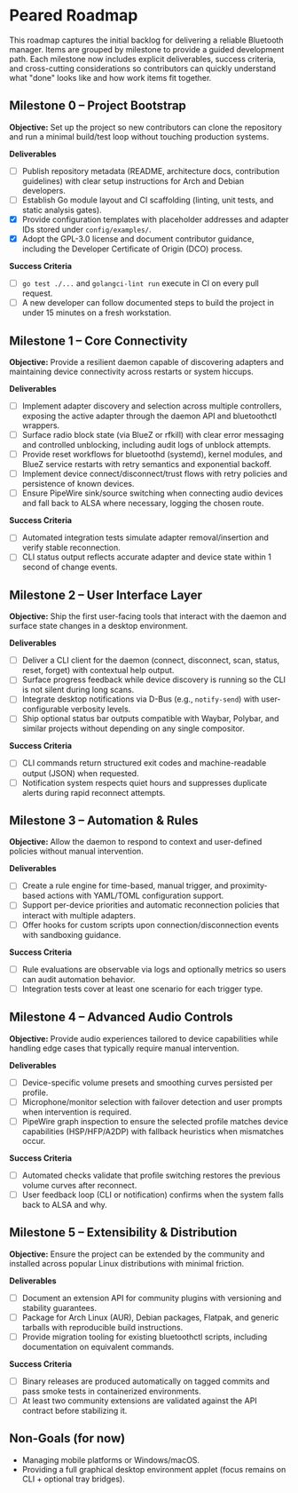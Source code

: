 # Peared Roadmap

This roadmap captures the initial backlog for delivering a reliable Bluetooth
manager. Items are grouped by milestone to provide a guided development path.
Each milestone now includes explicit deliverables, success criteria, and
cross-cutting considerations so contributors can quickly understand what "done"
looks like and how work items fit together.

## Milestone 0 – Project Bootstrap

**Objective:** Set up the project so new contributors can clone the repository
and run a minimal build/test loop without touching production systems.

**Deliverables**
- [ ] Publish repository metadata (README, architecture docs, contribution
      guidelines) with clear setup instructions for Arch and Debian developers.
- [ ] Establish Go module layout and CI scaffolding (linting, unit tests, and
      static analysis gates).
- [x] Provide configuration templates with placeholder addresses and adapter IDs
      stored under `config/examples/`.
- [x] Adopt the GPL-3.0 license and document contributor guidance, including the
      Developer Certificate of Origin (DCO) process.

**Success Criteria**
- [ ] `go test ./...` and `golangci-lint run` execute in CI on every pull
      request.
- [ ] A new developer can follow documented steps to build the project in under
      15 minutes on a fresh workstation.

## Milestone 1 – Core Connectivity

**Objective:** Provide a resilient daemon capable of discovering adapters and
maintaining device connectivity across restarts or system hiccups.

**Deliverables**
- [ ] Implement adapter discovery and selection across multiple controllers,
      exposing the active adapter through the daemon API and bluetoothctl
      wrappers.
- [ ] Surface radio block state (via BlueZ or rfkill) with clear error messaging
      and controlled unblocking, including audit logs of unblock attempts.
- [ ] Provide reset workflows for bluetoothd (systemd), kernel modules, and
      BlueZ service restarts with retry semantics and exponential backoff.
- [ ] Implement device connect/disconnect/trust flows with retry policies and
      persistence of known devices.
- [ ] Ensure PipeWire sink/source switching when connecting audio devices and
      fall back to ALSA where necessary, logging the chosen route.

**Success Criteria**
- [ ] Automated integration tests simulate adapter removal/insertion and verify
      stable reconnection.
- [ ] CLI status output reflects accurate adapter and device state within
      1 second of change events.

## Milestone 2 – User Interface Layer

**Objective:** Ship the first user-facing tools that interact with the daemon
and surface state changes in a desktop environment.

**Deliverables**
- [ ] Deliver a CLI client for the daemon (connect, disconnect, scan, status,
      reset, forget) with contextual help output.
- [ ] Surface progress feedback while device discovery is running so the CLI is
      not silent during long scans.
- [ ] Integrate desktop notifications via D-Bus (e.g., `notify-send`) with
      user-configurable verbosity levels.
- [ ] Ship optional status bar outputs compatible with Waybar, Polybar, and
      similar projects without depending on any single compositor.

**Success Criteria**
- [ ] CLI commands return structured exit codes and machine-readable output
      (JSON) when requested.
- [ ] Notification system respects quiet hours and suppresses duplicate alerts
      during rapid reconnect attempts.

## Milestone 3 – Automation & Rules

**Objective:** Allow the daemon to respond to context and user-defined policies
without manual intervention.

**Deliverables**
- [ ] Create a rule engine for time-based, manual trigger, and proximity-based
      actions with YAML/TOML configuration support.
- [ ] Support per-device priorities and automatic reconnection policies that
      interact with multiple adapters.
- [ ] Offer hooks for custom scripts upon connection/disconnection events with
      sandboxing guidance.

**Success Criteria**
- [ ] Rule evaluations are observable via logs and optionally metrics so users
      can audit automation behavior.
- [ ] Integration tests cover at least one scenario for each trigger type.

## Milestone 4 – Advanced Audio Controls

**Objective:** Provide audio experiences tailored to device capabilities while
handling edge cases that typically require manual intervention.

**Deliverables**
- [ ] Device-specific volume presets and smoothing curves persisted per profile.
- [ ] Microphone/monitor selection with failover detection and user prompts when
      intervention is required.
- [ ] PipeWire graph inspection to ensure the selected profile matches device
      capabilities (HSP/HFP/A2DP) with fallback heuristics when mismatches occur.

**Success Criteria**
- [ ] Automated checks validate that profile switching restores the previous
      volume curves after reconnect.
- [ ] User feedback loop (CLI or notification) confirms when the system falls
      back to ALSA and why.

## Milestone 5 – Extensibility & Distribution

**Objective:** Ensure the project can be extended by the community and installed
across popular Linux distributions with minimal friction.

**Deliverables**
- [ ] Document an extension API for community plugins with versioning and
      stability guarantees.
- [ ] Package for Arch Linux (AUR), Debian packages, Flatpak, and generic
      tarballs with reproducible build instructions.
- [ ] Provide migration tooling for existing bluetoothctl scripts, including
      documentation on equivalent commands.

**Success Criteria**
- [ ] Binary releases are produced automatically on tagged commits and pass
      smoke tests in containerized environments.
- [ ] At least two community extensions are validated against the API contract
      before stabilizing it.

## Non-Goals (for now)
- Managing mobile platforms or Windows/macOS.
- Providing a full graphical desktop environment applet (focus remains on CLI +
  optional tray bridges).

